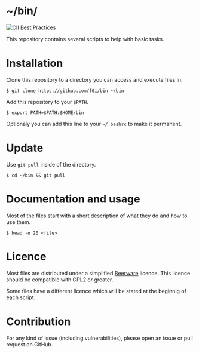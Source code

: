 # ~/bin/

[![CII Best Practices](https://bestpractices.coreinfrastructure.org/projects/306/badge)](https://bestpractices.coreinfrastructure.org/projects/306)

This repository contains several scripts to help with basic tasks.

# Installation

Clone this repository to a directory you can access and execute files in.

    $ git clone https://github.com/f0i/bin ~/bin

Add this repository to your `$PATH`.

    $ export PATH=$PATH:$HOME/bin

Optionaly you can add this line to your `~/.bashrc` to make it permanent.

# Update

Use `git pull` inside of the directory.

    $ cd ~/bin && git pull

# Documentation and usage

Most of the files start with a short description of what they do and how to use them.

    $ head -n 20 <file>

# Licence

Most files are distributed under a simplified [Beerware](https://en.wikipedia.org/wiki/Beerware) licence.
This licence should be compatible with GPL2 or greater.

Some files have a different licence which will be stated at the beginnig of each script.

# Contribution

For any kind of issue (including vulnerabilities), please open an issue or pull request on GitHub.
